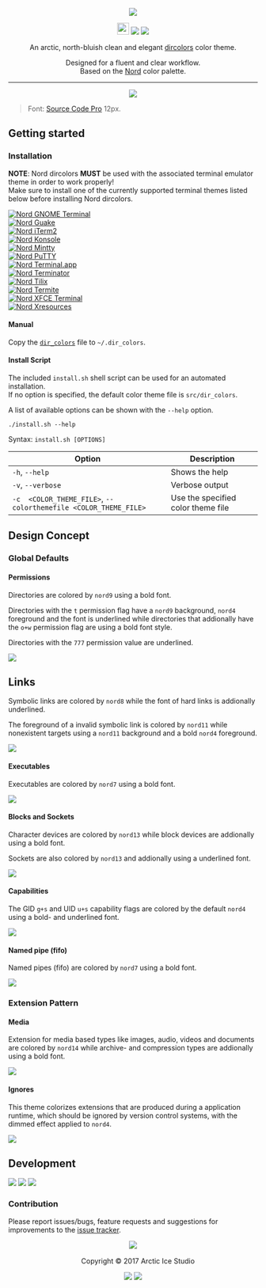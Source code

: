 <p align="center"><img src="https://cdn.rawgit.com/arcticicestudio/nord-dircolors/develop/src/assets/nord-dircolors-banner.svg"/></p>

<p align="center"><img src="https://assets-cdn.github.com/favicon.ico" width=24 height=24/> <a href="https://github.com/arcticicestudio/nord-dircolors/releases/latest"><img src="https://img.shields.io/github/release/arcticicestudio/nord-dircolors.svg?style=flat-square"/></a> <a href="https://github.com/arcticicestudio/nord/releases/tag/v0.2.0"><img src="https://img.shields.io/badge/nord-v0.2.0-88C0D0.svg?style=flat-square"/></a></p>

<p align="center">An arctic, north-bluish clean and elegant <a href="https://www.gnu.org/software/coreutils/dircolors">dircolors</a> color theme.</p>

<p align="center">Designed for a fluent and clear workflow.<br>
Based on the <a href="https://github.com/arcticicestudio/nord">Nord</a> color palette.</p>

---

<p align="center"><img src="https://raw.githubusercontent.com/arcticicestudio/nord-dircolors/develop/src/assets/scrot-preview.png"/><blockquote>Font: <a href="https://adobe-fonts.github.io/source-code-pro">Source Code Pro</a> 12px.</blockquote></p>

## Getting started
### Installation
**NOTE**: Nord dircolors **MUST** be used with the associated terminal emulator theme in order to work properly!  
Make sure to install one of the currently supported terminal themes listed below before installing Nord dircolors.

[![Nord GNOME Terminal](https://cdn.rawgit.com/arcticicestudio/nord/develop/src/assets/nord-gnome-terminal-banner.svg)](https://github.com/arcticicestudio/nord-gnome-terminal)  
[![Nord Guake](https://cdn.rawgit.com/arcticicestudio/nord/develop/src/assets/nord-guake-banner.svg)](https://github.com/arcticicestudio/nord-guake)  
[![Nord iTerm2](https://cdn.rawgit.com/arcticicestudio/nord/0971858f496823fd916f3368961f16ef2c7aad1e/src/assets/nord-iterm2-banner.svg)](https://github.com/arcticicestudio/nord-iterm2)  
[![Nord Konsole](https://cdn.rawgit.com/arcticicestudio/nord/develop/src/assets/nord-konsole-banner.svg)](https://github.com/arcticicestudio/nord-konsole)  
[![Nord Mintty](https://cdn.rawgit.com/arcticicestudio/nord/develop/src/assets/nord-mintty-banner.svg)](https://github.com/arcticicestudio/nord-mintty)  
[![Nord PuTTY](https://cdn.rawgit.com/arcticicestudio/nord/develop/src/assets/nord-putty-banner.svg)](https://github.com/arcticicestudio/nord-putty)  
[![Nord Terminal.app](https://cdn.rawgit.com/arcticicestudio/nord/develop/src/assets/nord-terminal-app-banner.svg)](https://github.com/arcticicestudio/nord-terminal-app)  
[![Nord Terminator](https://cdn.rawgit.com/arcticicestudio/nord/develop/src/assets/nord-terminator-banner.svg)](https://github.com/arcticicestudio/nord-terminator)  
[![Nord Tilix](https://cdn.rawgit.com/arcticicestudio/nord/develop/src/assets/nord-tilix-banner.svg)](https://github.com/arcticicestudio/nord-tilix)  
[![Nord Termite](https://cdn.rawgit.com/arcticicestudio/nord/develop/src/assets/nord-termite-banner.svg)](https://github.com/arcticicestudio/nord-termite)  
[![Nord XFCE Terminal](https://cdn.rawgit.com/arcticicestudio/nord/develop/src/assets/nord-xfce-terminal-banner.svg)](https://github.com/arcticicestudio/nord-xfce-terminal)  
[![Nord Xresources](https://cdn.rawgit.com/arcticicestudio/nord/develop/src/assets/nord-xresources-banner.svg)](https://github.com/arcticicestudio/nord-xresources)  

#### Manual
Copy the [`dir_colors`](https://github.com/arcticicestudio/nord-dircolors/blob/develop/src/dir_colors) file to `~/.dir_colors`.

#### Install Script
The included `install.sh` shell script can be used for an automated installation.  
If no option is specified, the default color theme file is `src/dir_colors`.

A list of available options can be shown with the `--help` option.
```shell
./install.sh --help
```
Syntax: `install.sh [OPTIONS]`

| Option | Description |
| --- | --- |
| `-h`, `--help` | Shows the help |
| `-v`, `--verbose` | Verbose output |
| `-c  <COLOR_THEME_FILE>`, `--colorthemefile <COLOR_THEME_FILE>` | Use the specified color theme file |

## Design Concept
### Global Defaults
#### Permissions
Directories are colored by `nord9` using a bold font.

Directories with the `t` permission flag have a `nord9` background, `nord4` foreground and the font is underlined while directories that addionally have the `o+w` permission flag are using a bold font style.

Directories with the `777` permission value are underlined.

![][scrot-global-defaults-permissions]

## Links
Symbolic links are colored by `nord8` while the font of hard links is addionally underlined.

The foreground of a invalid symbolic link is colored by `nord11` while nonexistent targets using a `nord11` background and a bold `nord4` foreground.

![][scrot-global-defaults-links]

#### Executables
Executables are colored by `nord7` using a bold font.

![][scrot-global-defaults-executables]

#### Blocks and Sockets
Character devices are colored by `nord13` while block devices are addionally using a bold font.

Sockets are also colored by `nord13` and addionally using a underlined font.

![][scrot-global-defaults-blocks-and-sockets]

#### Capabilities
The GID `g+s` and UID `u+s` capability flags are colored by the default `nord4` using a bold- and underlined font.

![][scrot-global-defaults-capabilities]

#### Named pipe (fifo)
Named pipes (fifo) are colored by `nord7` using a bold font.

![][scrot-global-defaults-fifo]

### Extension Pattern
#### Media
Extension for media based types like images, audio, videos and documents are colored by `nord14` while archive- and compression types are addionally using a bold font.

![][scrot-extension-pattern-media]

#### Ignores
This theme colorizes extensions that are produced during a application runtime, which should be ignored by version control systems, with the dimmed effect applied to `nord4`.

![][scrot-extension-pattern-ignores]

## Development
[![](https://img.shields.io/badge/Changelog-0.1.0-81A1C1.svg?style=flat-square)](https://github.com/arcticicestudio/nord-dircolors/blob/v0.1.0/CHANGELOG.md) [![](https://img.shields.io/badge/Workflow-gitflow--branching--model-81A1C1.svg?style=flat-square)](http://nvie.com/posts/a-successful-git-branching-model) [![](https://img.shields.io/badge/Versioning-ArcVer_0.8.0-81A1C1.svg?style=flat-square)](https://github.com/arcticicestudio/arcver)

### Contribution
Please report issues/bugs, feature requests and suggestions for improvements to the [issue tracker](https://github.com/arcticicestudio/nord-dircolors/issues).

<p align="center"><img src="https://cdn.rawgit.com/arcticicestudio/nord/develop/src/assets/banner-footer-mountains.svg"/></p>

<p align="center"> <img src="http://arcticicestudio.com/favicon.ico" width=16 height=16/> Copyright &copy; 2017 Arctic Ice Studio</p>

<p align="center"><a href="http://www.apache.org/licenses/LICENSE-2.0"><img src="https://img.shields.io/badge/License-Apache_2.0-5E81AC.svg?style=flat-square"/></a> <a href="https://creativecommons.org/licenses/by-sa/4.0"><img src="https://img.shields.io/badge/License-CC_BY--SA_4.0-5E81AC.svg?style=flat-square"/></a></p>

[scrot-extension-pattern-ignores]: https://raw.githubusercontent.com/arcticicestudio/nord-dircolors/develop/src/assets/scrot-extension-pattern-ignores.png
[scrot-extension-pattern-media]: https://raw.githubusercontent.com/arcticicestudio/nord-dircolors/develop/src/assets/scrot-extension-pattern-media.png
[scrot-global-defaults-blocks-and-sockets]: https://raw.githubusercontent.com/arcticicestudio/nord-dircolors/develop/src/assets/scrot-global-defaults-blocks-and-sockets.png
[scrot-global-defaults-capabilities]: https://raw.githubusercontent.com/arcticicestudio/nord-dircolors/develop/src/assets/scrot-global-defaults-capabilities.png
[scrot-global-defaults-executables]: https://raw.githubusercontent.com/arcticicestudio/nord-dircolors/develop/src/assets/scrot-global-defaults-executables.png
[scrot-global-defaults-fifo]: https://raw.githubusercontent.com/arcticicestudio/nord-dircolors/develop/src/assets/scrot-global-defaults-fifo.png
[scrot-global-defaults-links]: https://raw.githubusercontent.com/arcticicestudio/nord-dircolors/develop/src/assets/scrot-global-defaults-links.png
[scrot-global-defaults-permissions]: https://raw.githubusercontent.com/arcticicestudio/nord-dircolors/develop/src/assets/scrot-global-defaults-permissions.png
